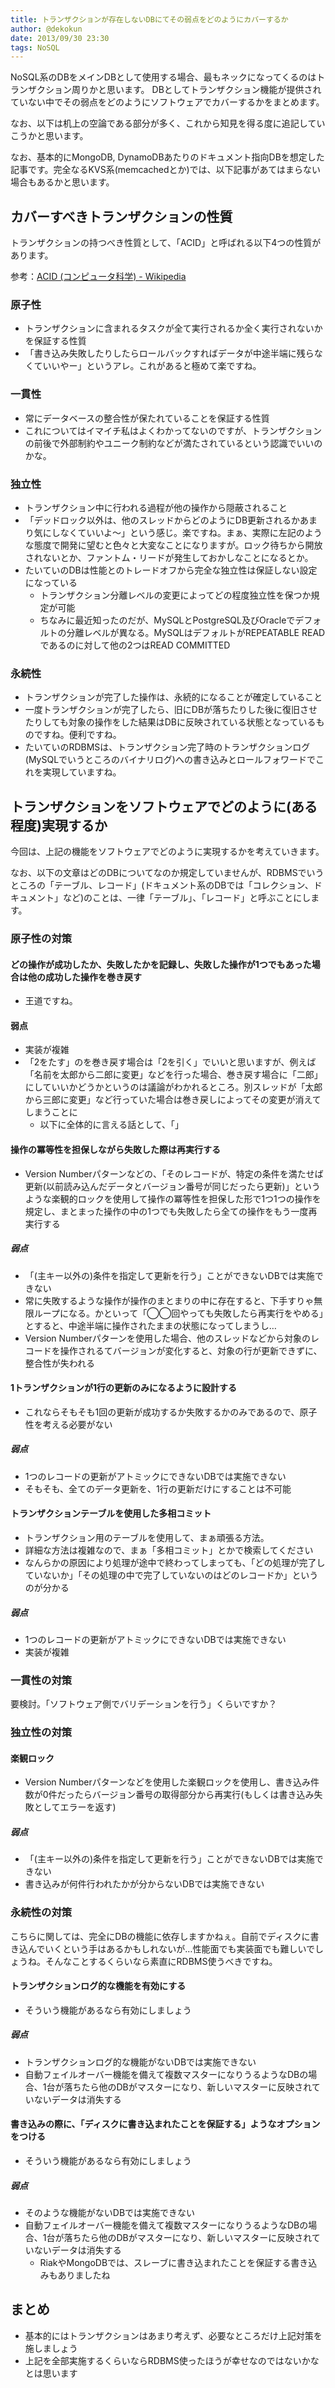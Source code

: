 ```yaml
---
title: トランザクションが存在しないDBにてその弱点をどのようにカバーするか
author: @dekokun
date: 2013/09/30 23:30
tags: NoSQL
---
```


NoSQL系のDBをメインDBとして使用する場合、最もネックになってくるのはトランザクション周りかと思います。
DBとしてトランザクション機能が提供されていない中でその弱点をどのようにソフトウェアでカバーするかをまとめます。

なお、以下は机上の空論である部分が多く、これから知見を得る度に追記していこうかと思います。

なお、基本的にMongoDB, DynamoDBあたりのドキュメント指向DBを想定した記事です。完全なるKVS系(memcachedとか)では、以下記事があてはまらない場合もあるかと思います。

## カバーすべきトランザクションの性質

トランザクションの持つべき性質として、「ACID」と呼ばれる以下4つの性質があります。

参考：[ACID (コンピュータ科学) - Wikipedia](http://ja.wikipedia.org/wiki/ACID_(コンピュータ科学))

### 原子性

- トランザクションに含まれるタスクが全て実行されるか全く実行されないかを保証する性質
- 「書き込み失敗したりしたらロールバックすればデータが中途半端に残らなくていいやー」というアレ。これがあると極めて楽ですね。

### 一貫性

- 常にデータベースの整合性が保たれていることを保証する性質
- これについてはイマイチ私はよくわかってないのですが、トランザクションの前後で外部制約やユニーク制約などが満たされているという認識でいいのかな。

### 独立性

- トランザクション中に行われる過程が他の操作から隠蔽されること
- 「デッドロック以外は、他のスレッドからどのようにDB更新されるかあまり気にしなくていいよ〜」という感じ。楽ですね。まぁ、実際に左記のような態度で開発に望むと色々と大変なことになりますが。ロック待ちから開放されないとか、ファントム・リードが発生しておかしなことになるとか。
- たいていのDBは性能とのトレードオフから完全な独立性は保証しない設定になっている
    - トランザクション分離レベルの変更によってどの程度独立性を保つか規定が可能
    - ちなみに最近知ったのだが、MySQLとPostgreSQL及びOracleでデフォルトの分離レベルが異なる。MySQLはデフォルトがREPEATABLE READであるのに対して他の2つはREAD COMMITTED

### 永続性

- トランザクションが完了した操作は、永続的になることが確定していること
- 一度トランザクションが完了したら、旧にDBが落ちたりした後に復旧させたりしても対象の操作をした結果はDBに反映されている状態となっているものですね。便利ですね。
- たいていのRDBMSは、トランザクション完了時のトランザクションログ(MySQLでいうところのバイナリログ)への書き込みとロールフォワードでこれを実現していますね。


## トランザクションをソフトウェアでどのように(ある程度)実現するか

今回は、上記の機能をソフトウェアでどのように実現するかを考えていきます。

なお、以下の文章はどのDBについてなのか規定していませんが、RDBMSでいうところの「テーブル、レコード」(ドキュメント系のDBでは「コレクション、ドキュメント」など)のことは、一律「テーブル」、「レコード」と呼ぶことにします。

### 原子性の対策

#### どの操作が成功したか、失敗したかを記録し、失敗した操作が1つでもあった場合は他の成功した操作を巻き戻す

- 王道ですね。

#### 弱点

- 実装が複雑
- 「2をたす」のを巻き戻す場合は「2を引く」でいいと思いますが、例えば「名前を太郎から二郎に変更」などを行った場合、巻き戻す場合に「二郎」にしていいかどうかというのは議論がわかれるところ。別スレッドが「太郎から三郎に変更」など行っていた場合は巻き戻しによってその変更が消えてしまうことに
    - 以下に全体的に言える話として、「」

#### 操作の冪等性を担保しながら失敗した際は再実行する

- Version Numberパターンなどの、「そのレコードが、特定の条件を満たせば更新(以前読み込んだデータとバージョン番号が同じだったら更新)」というような楽観的ロックを使用して操作の冪等性を担保した形で1つ1つの操作を規定し、まとまった操作の中の1つでも失敗したら全ての操作をもう一度再実行する

##### 弱点

- 「(主キー以外の)条件を指定して更新を行う」ことができないDBでは実施できない
- 常に失敗するような操作が操作のまとまりの中に存在すると、下手すりゃ無限ループになる。かといって「◯◯回やっても失敗したら再実行をやめる」とすると、中途半端に操作されたままの状態になってしまうし…
- Version Numberパターンを使用した場合、他のスレッドなどから対象のレコードを操作されるてバージョンが変化すると、対象の行が更新できずに、整合性が失われる

#### 1トランザクションが1行の更新のみになるように設計する

- これならそもそも1回の更新が成功するか失敗するかのみであるので、原子性を考える必要がない

##### 弱点

- 1つのレコードの更新がアトミックにできないDBでは実施できない
- そもそも、全てのデータ更新を、1行の更新だけにすることは不可能

#### トランザクションテーブルを使用した多相コミット

- トランザクション用のテーブルを使用して、まぁ頑張る方法。
- 詳細な方法は複雑なので、まぁ「多相コミット」とかで検索してください
- なんらかの原因により処理が途中で終わってしまっても、「どの処理が完了していないか」「その処理の中で完了していないのはどのレコードか」というのが分かる

##### 弱点

- 1つのレコードの更新がアトミックにできないDBでは実施できない
- 実装が複雑

### 一貫性の対策

要検討。「ソフトウェア側でバリデーションを行う」くらいですか？

### 独立性の対策

#### 楽観ロック

- Version Numberパターンなどを使用した楽観ロックを使用し、書き込み件数が0件だったらバージョン番号の取得部分から再実行(もしくは書き込み失敗としてエラーを返す)

##### 弱点

- 「(主キー以外の)条件を指定して更新を行う」ことができないDBでは実施できない
- 書き込みが何件行われたかが分からないDBでは実施できない

### 永続性の対策

こちらに関しては、完全にDBの機能に依存しますかねぇ。自前でディスクに書き込んでいくという手はあるかもしれないが…性能面でも実装面でも難しいでしょうね。そんなことするくらいなら素直にRDBMS使うべきですね。

#### トランザクションログ的な機能を有効にする

- そういう機能があるなら有効にしましょう

##### 弱点

- トランザクションログ的な機能がないDBでは実施できない
- 自動フェイルオーバー機能を備えて複数マスターになりうるようなDBの場合、1台が落ちたら他のDBがマスターになり、新しいマスターに反映されていないデータは消失する

#### 書き込みの際に、「ディスクに書き込まれたことを保証する」ようなオプションをつける

- そういう機能があるなら有効にしましょう

##### 弱点

- そのような機能がないDBでは実施できない
- 自動フェイルオーバー機能を備えて複数マスターになりうるようなDBの場合、1台が落ちたら他のDBがマスターになり、新しいマスターに反映されていないデータは消失する
    - RiakやMongoDBでは、スレーブに書き込まれたことを保証する書き込みもありましたね

## まとめ

- 基本的にはトランザクションはあまり考えず、必要なところだけ上記対策を施しましょう
- 上記を全部実施するくらいならRDBMS使ったほうが幸せなのではないかなとは思います

